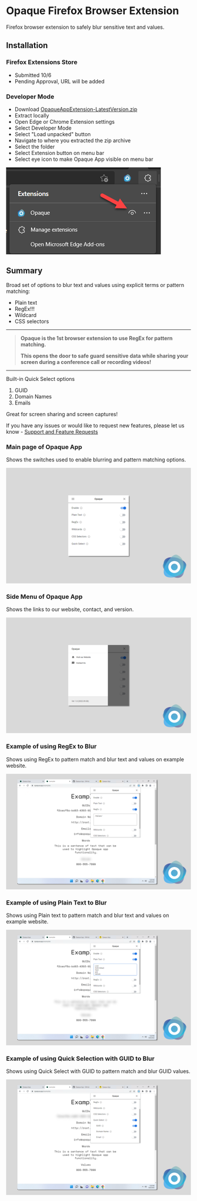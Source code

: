 # Opaque Firefox Browser Extension
Firefox browser extension to safely blur sensitive text and values. 

## Installation

### Firefox Extensions Store

- Submitted 10/6
- Pending Approval, URL will be added

### Developer Mode

- Download [OpaqueAppExtension-LatestVersion.zip](https://github.com/OpaqueApp/ChromiumBrowserExtension/raw/main/OpaqueAppExtension-LatestVersion.zip)
- Extract locally
- Open Edge or Chrome Extension settings
- Select Developer Mode
- Select "Load unpacked" button
- Navigate to where you extracted the zip archive
- Select the folder
- Select Extension button on menu bar
- Select eye icon to make Opaque App visible on menu bar

![VisibleExtension](./Images/VisibleExtension.png)

## Summary

Broad set of options to blur text and values using explicit terms or pattern matching:

- Plain text
- RegEx!!!
- Wildcard
- CSS selectors

------

> **Opaque is the 1st browser extension to use RegEx for pattern matching.**
>
> **This opens the door to safe guard sensitive data while sharing your screen during a conference call or recording videos!**

------

Built-in Quick Select options

1. GUID
2. Domain Names
3. Emails

Great for screen sharing and screen captures!

If you have any issues or would like to request new features, please let us know - [Support and Feature Requests](https://github.com/OpaqueApp/ChromiumBrowserExtension/issues)

### Main page of Opaque App 

Shows the switches used to enable blurring and pattern matching options.

![Main](./Images/Main.png)

### Side Menu of Opaque App 

Shows the links to our website, contact, and version.

![SideMenu](./Images/SideMenu.png)

### Example of using RegEx to Blur

Shows using RegEx to pattern match and blur text and values on example website.

![RegEx](./Images/RegEx.png)

### Example of using Plain Text to Blur

Shows using Plain text to pattern match and blur text and values on example website.

![PlainText](./Images/PlainText.png)

### Example of using Quick Selection with GUID to Blur

Shows using Quick Select with GUID to pattern match and blur GUID values.

![GUID](./Images/GUID.png)
